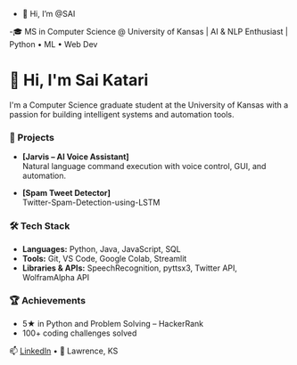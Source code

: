 - 👋 Hi, I’m @SAI

-🎓 MS in Computer Science @ University of Kansas | AI & NLP Enthusiast | Python • ML • Web Dev

# 👋 Hi, I'm Sai Katari

I'm a Computer Science graduate student at the University of Kansas with a passion for building intelligent systems and automation tools.

### 🚀 Projects
- **[Jarvis – AI Voice Assistant]**  
  Natural language command execution with voice control, GUI, and automation.
  
- **[Spam Tweet Detector]**  
  Twitter-Spam-Detection-using-LSTM

### 🛠 Tech Stack
- **Languages:** Python, Java, JavaScript, SQL  
- **Tools:** Git, VS Code, Google Colab, Streamlit  
- **Libraries & APIs:** SpeechRecognition, pyttsx3, Twitter API, WolframAlpha API

### 🏆 Achievements
- 5★ in Python and Problem Solving – HackerRank  
- 100+ coding challenges solved  

📫 [LinkedIn](https://linkedin.com/in/sai2) • 📍 Lawrence, KS
